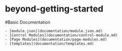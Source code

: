 # beyond-getting-started

#Basic Documentation

    - [module.json](documentation/module.json.md)
    - [Control Modules](documentation/control-module.md)
    - [Page Modules](documentation/page-modules.md)
    - [templates](documentation/templates.md)



